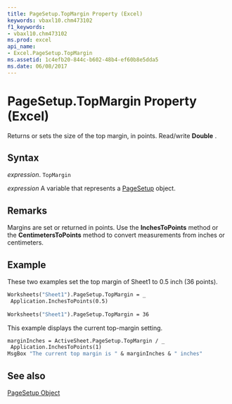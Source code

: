 ```yaml
---
title: PageSetup.TopMargin Property (Excel)
keywords: vbaxl10.chm473102
f1_keywords:
- vbaxl10.chm473102
ms.prod: excel
api_name:
- Excel.PageSetup.TopMargin
ms.assetid: 1c4efb20-844c-b602-48b4-ef60b8e5dda5
ms.date: 06/08/2017
---
```



# PageSetup.TopMargin Property (Excel)

Returns or sets the size of the top margin, in points. Read/write  **Double** .


## Syntax

 _expression_. `TopMargin`

 _expression_ A variable that represents a [PageSetup](./Excel.PageSetup.md) object.


## Remarks

Margins are set or returned in points. Use the  **InchesToPoints** method or the **CentimetersToPoints** method to convert measurements from inches or centimeters.


## Example

These two examples set the top margin of Sheet1 to 0.5 inch (36 points).


```vb
Worksheets("Sheet1").PageSetup.TopMargin = _ 
 Application.InchesToPoints(0.5) 
 
Worksheets("Sheet1").PageSetup.TopMargin = 36
```

This example displays the current top-margin setting.




```vb
marginInches = ActiveSheet.PageSetup.TopMargin / _ 
 Application.InchesToPoints(1) 
MsgBox "The current top margin is " & marginInches & " inches"
```


## See also


[PageSetup Object](Excel.PageSetup.md)

